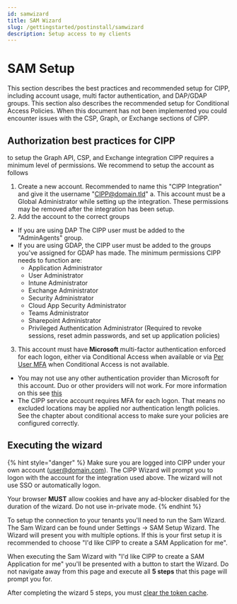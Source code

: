 ```yaml
---
id: samwizard
title: SAM Wizard
slug: /gettingstarted/postinstall/samwizard
description: Setup access to my clients
---
```


# SAM Setup

This section describes the best practices and recommended setup for CIPP, including account usage, multi factor authentication, and DAP/GDAP groups. This section also describes the recommended setup for Conditional Access Policies. When this document has not been implemented you could encounter issues with the CSP, Graph, or Exchange sections of CIPP.

## Authorization best practices for CIPP

to setup the Graph API, CSP, and Exchange integration CIPP requires a minimum level of permissions. We recommend to setup the account as follows

1. Create a new account. Recommended to name this "CIPP Integration" and give it the username "CIPP@domain.tld" a. This account must be a Global Administrator while setting up the integration. These permissions may be removed after the integration has been setup.
2. Add the account to the correct groups

* If you are using DAP The CIPP user must be added to the "AdminAgents" group.
* If you are using GDAP, the CIPP user must be added to the groups you've assigned for GDAP has made. The minimum permissions CIPP needs to function are:
  * Application Administrator
  * User Administrator
  * Intune Administrator
  * Exchange Administrator
  * Security Administrator
  * Cloud App Security Administrator
  * Teams Administrator
  * Sharepoint Administrator
  * Privileged Authentication Administrator (Required to revoke sessions, reset admin passwords, and set up application policies)

3. This account must have **Microsoft** multi-factor authentication enforced for each logon, either via Conditional Access when available or via [Per User MFA](https://account.activedirectory.windowsazure.com/UserManagement/MultifactorVerification.aspx) when Conditional Access is not available.

* You may not use any other authentication provider than Microsoft for this account. Duo or other providers will not work. For more information on this see [this](https://learn.microsoft.com/en-us/partner-center/partner-security-requirements-mandating-mfa#supported-mfa-options)
* The CIPP service account requires MFA for each logon. That means no excluded locations may be applied nor authentication length policies. See the chapter about conditional access to make sure your policies are configured correctly.

## Executing the wizard

{% hint style="danger" %}
Make sure you are logged into CIPP under your own account (user@domain.com). The CIPP Wizard will prompt you to logon with the account for the integration used above. The wizard will not use SSO or automatically logon.

Your browser **MUST** allow cookies and have any ad-blocker disabled for the duration of the wizard. Do not use in-private mode.
{% endhint %}



To setup the connection to your tenants you'll need to run the Sam Wizard. The Sam Wizard can be found under Settings -> SAM Setup Wizard. The Wizard will present you with multiple options. If this is your first setup it is recommended to choose "I'd like CIPP to create a SAM Application for me".

When executing the Sam Wizard with "I'd like CIPP to create a SAM Application for me" you'll be presented with a button to start the Wizard. Do not navigate away from this page and execute all **5 steps** that this page will prompt you for.

After completing the wizard 5 steps, you must [clear the token cache](https://cipp.app/docs/general/troubleshooting/#clear-token-cache).
